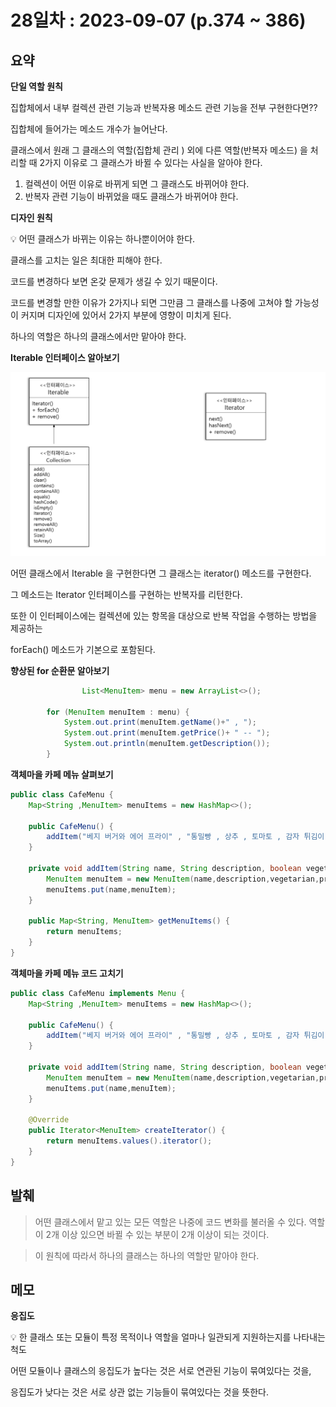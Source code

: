# 28일차 : 2023-09-07 (p.374 ~ 386)

## 요약

**단일 역할 원칙**

집합체에서 내부 컬렉션 관련 기능과 반복자용 메소드 관련 기능을 전부 구현한다면??

집합체에 들어가는 메소드 개수가 늘어난다.

클래스에서 원래 그 클래스의 역할(집합체 관리 ) 외에 다른 역할(반복자 메소드) 을 처리할 때 2가지 이유로 그 클래스가 바뀔 수 있다는 사실을 알아야 한다.

1. 컬렉션이 어떤 이유로 바뀌게 되면 그 클래스도 바뀌어야 한다.
2. 반복자 관련 기능이 바뀌었을 때도 클래스가 바뀌어야 한다.

**디자인 원칙**

<aside>
💡 어떤 클래스가 바뀌는 이유는 하나뿐이어야 한다.

</aside>

클래스를 고치는 일은 최대한 피해야 한다.

코드를 변경하다 보면 온갖 문제가 생길 수 있기 때문이다.

코드를 변경할 만한 이유가 2가지나 되면 그만큼 그 클래스를 나중에 고쳐야 할 가능성이 커지며 디자인에 있어서 2가지 부분에 영향이 미치게 된다.

하나의 역할은 하나의 클래스에서만 맡아야 한다.

**Iterable 인터페이스 알아보기**

![ii](iterable.png)

어떤 클래스에서 Iterable 을 구현한다면 그 클래스는 iterator() 메소드를 구현한다.

그 메소드는 Iterator 인터페이스를 구현하는 반복자를 리턴한다.

또한 이 인터페이스에는 컬렉션에 있는 항목을 대상으로 반복 작업을 수행하는 방법을 제공하는

forEach() 메소드가 기본으로 포함된다.

**향상된 for  순환문 알아보기**

```java
 				List<MenuItem> menu = new ArrayList<>();

        for (MenuItem menuItem : menu) {
            System.out.print(menuItem.getName()+" , ");
            System.out.print(menuItem.getPrice()+ " -- ");
            System.out.println(menuItem.getDescription());
        }
```

**객체마을 카페 메뉴 살펴보기**

```java
public class CafeMenu {
    Map<String ,MenuItem> menuItems = new HashMap<>();

    public CafeMenu() {
        addItem("베지 버거와 에어 프라이" , "통밀빵 , 상추 , 토마토 , 감자 튀김이 첨가된 베지 버거",true , 3.99);
    }

    private void addItem(String name, String description, boolean vegetarian, double price) {
        MenuItem menuItem = new MenuItem(name,description,vegetarian,price);
        menuItems.put(name,menuItem);
    }

    public Map<String, MenuItem> getMenuItems() {
        return menuItems;
    }
}
```

**객체마을 카페 메뉴 코드 고치기**

```java
public class CafeMenu implements Menu {
    Map<String ,MenuItem> menuItems = new HashMap<>();

    public CafeMenu() {
        addItem("베지 버거와 에어 프라이" , "통밀빵 , 상추 , 토마토 , 감자 튀김이 첨가된 베지 버거",true , 3.99);
    }

    private void addItem(String name, String description, boolean vegetarian, double price) {
        MenuItem menuItem = new MenuItem(name,description,vegetarian,price);
        menuItems.put(name,menuItem);
    }

    @Override
    public Iterator<MenuItem> createIterator() {
        return menuItems.values().iterator();
    }
}
```

## 발췌

> 어떤 클래스에서 맡고 있는 모든 역할은 나중에 코드 변화를 불러올 수 있다.  역할이 2개 이상 있으면 바뀔 수 있는 부분이 2개 이상이 되는 것이다.
>

> 이 원칙에 따라서 하나의 클래스는 하나의 역할만 맡아야 한다.
>

## 메모

**응집도**

<aside>
💡 한 클래스 또는 모듈이 특정 목적이나 역할을 얼마나 일관되게 지원하는지를 나타내는 척도

</aside>

어떤 모듈이나 클래스의 응집도가 높다는 것은 서로 연관된 기능이 묶여있다는 것을,

응집도가 낮다는 것은 서로 상관 없는 기능들이 묶여있다는 것을 뜻한다.